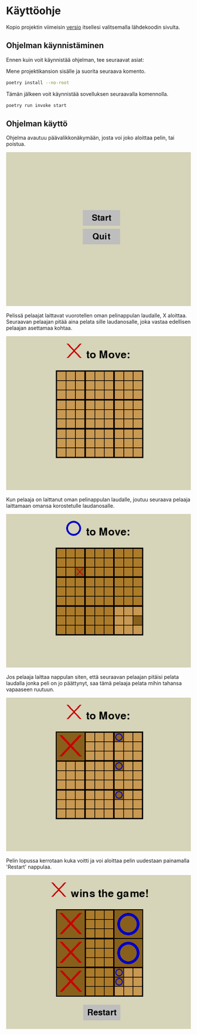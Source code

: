 # Käyttöohje

Kopio projektin viimeisin [versio](https://github.com/Wirebin/ot-harjoitustyo/releases) itsellesi valitsemalla lähdekoodin sivulta.

## Ohjelman käynnistäminen

Ennen kuin voit käynnistää ohjelman, tee seuraavat asiat:

Mene projektikansion sisälle ja suorita seuraava komento.
```bash
poetry install --no-root
```

Tämän jälkeen voit käynnistää sovelluksen seuraavalla komennolla.
```bash
poetry run invoke start
```

## Ohjelman käyttö

Ohjelma avautuu päävalikkonäkymään, josta voi joko aloittaa pelin, tai poistua.

![](./assets/menu.png)

Pelissä pelaajat laittavat vuorotellen oman pelinappulan laudalle, X aloittaa. Seuraavan pelaajan pitää aina pelata sille laudanosalle, joka vastaa edellisen pelaajan asettamaa kohtaa.

![](./assets/game1.png)

Kun pelaaja on laittanut oman pelinappulan laudalle, joutuu seuraava pelaaja laittamaan omansa korostetulle laudanosalle.

![](./assets/game2.png)

Jos pelaaja laittaa nappulan siten, että seuraavan pelaajan pitäisi pelata laudalla jonka peli on jo päättynyt, saa tämä pelaaja pelata mihin tahansa vapaaseen ruutuun.

![](./assets/game3.png)

Pelin lopussa kerrotaan kuka voitti ja voi aloittaa pelin uudestaan painamalla 'Restart' nappulaa.

![](./assets/game4.png)
